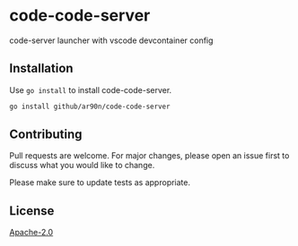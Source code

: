 # code-code-server
code-server launcher with vscode devcontainer config

## Installation

Use `go install` to install code-code-server.

```bash
go install github/ar90n/code-code-server
```

## Contributing
Pull requests are welcome. For major changes, please open an issue first to discuss what you would like to change.

Please make sure to update tests as appropriate.

## License
[Apache-2.0](https://www.apache.org/licenses/LICENSE-2.0)